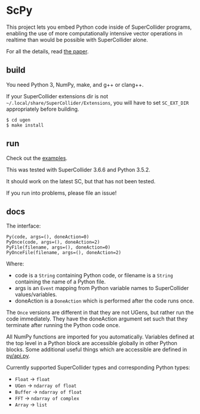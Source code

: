 # ScPy
This project lets you embed Python code inside of SuperCollider programs, enabling the use of more computationally intensive vector operations in realtime than would be possible with SuperCollider alone.

For all the details, read [the paper](doc/paper.pdf).

## build
You need Python 3, NumPy, make, and g++ or clang++.

If your SuperCollider extensions dir is not `~/.local/share/SuperCollider/Extensions`, you will have to set `SC_EXT_DIR` appropriately before building.
```
$ cd ugen
$ make install
```

## run
Check out the [examples](examples).

This was tested with SuperCollider 3.6.6 and Python 3.5.2.

It should work on the latest SC, but that has not been tested.

If you run into problems, please file an issue!

## docs

The interface:

```
Py(code, args=(), doneAction=0)
PyOnce(code, args=(), doneAction=2)
PyFile(filename, args=(), doneAction=0)
PyOnceFile(filename, args=(), doneAction=2)
```
Where:

* code is a `String` containing Python code, or filename is a `String` containing the name of a Python file.
* args is an `Event` mapping from Python variable names to SuperCollider values/variables.
* doneAction is a `DoneAction` which is performed after the code runs once.

The `Once` versions are different in that they are not UGens, but rather run the code immediately. They have the doneAction argument set such that they terminate after running the Python code once.

All NumPy functions are imported for you automatically. Variables defined at the top level in a Python block are accessible globally in other Python blocks. Some additional useful things which are accessible are defined in [py/api.py](py/api.py).

Currently supported SuperCollider types and corresponding Python types:

* `Float` -> `float`
* `UGen` -> `ndarray of float`
* `Buffer` -> `ndarray of float`
* `FFT` -> `ndarray of complex`
* `Array` -> `list`
